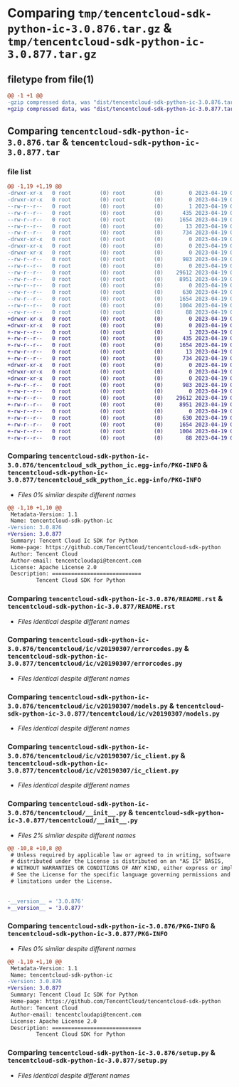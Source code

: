 # Comparing `tmp/tencentcloud-sdk-python-ic-3.0.876.tar.gz` & `tmp/tencentcloud-sdk-python-ic-3.0.877.tar.gz`

## filetype from file(1)

```diff
@@ -1 +1 @@
-gzip compressed data, was "dist/tencentcloud-sdk-python-ic-3.0.876.tar", last modified: Wed Apr 19 00:29:11 2023, max compression
+gzip compressed data, was "dist/tencentcloud-sdk-python-ic-3.0.877.tar", last modified: Wed Apr 19 09:18:32 2023, max compression
```

## Comparing `tencentcloud-sdk-python-ic-3.0.876.tar` & `tencentcloud-sdk-python-ic-3.0.877.tar`

### file list

```diff
@@ -1,19 +1,19 @@
-drwxr-xr-x   0 root         (0) root         (0)        0 2023-04-19 00:29:11.000000 tencentcloud-sdk-python-ic-3.0.876/
-drwxr-xr-x   0 root         (0) root         (0)        0 2023-04-19 00:29:11.000000 tencentcloud-sdk-python-ic-3.0.876/tencentcloud_sdk_python_ic.egg-info/
--rw-r--r--   0 root         (0) root         (0)        1 2023-04-19 00:29:11.000000 tencentcloud-sdk-python-ic-3.0.876/tencentcloud_sdk_python_ic.egg-info/dependency_links.txt
--rw-r--r--   0 root         (0) root         (0)      435 2023-04-19 00:29:11.000000 tencentcloud-sdk-python-ic-3.0.876/tencentcloud_sdk_python_ic.egg-info/SOURCES.txt
--rw-r--r--   0 root         (0) root         (0)     1654 2023-04-19 00:29:11.000000 tencentcloud-sdk-python-ic-3.0.876/tencentcloud_sdk_python_ic.egg-info/PKG-INFO
--rw-r--r--   0 root         (0) root         (0)       13 2023-04-19 00:29:11.000000 tencentcloud-sdk-python-ic-3.0.876/tencentcloud_sdk_python_ic.egg-info/top_level.txt
--rw-r--r--   0 root         (0) root         (0)      734 2023-04-19 00:29:11.000000 tencentcloud-sdk-python-ic-3.0.876/README.rst
-drwxr-xr-x   0 root         (0) root         (0)        0 2023-04-19 00:29:11.000000 tencentcloud-sdk-python-ic-3.0.876/tencentcloud/
-drwxr-xr-x   0 root         (0) root         (0)        0 2023-04-19 00:29:11.000000 tencentcloud-sdk-python-ic-3.0.876/tencentcloud/ic/
-drwxr-xr-x   0 root         (0) root         (0)        0 2023-04-19 00:29:11.000000 tencentcloud-sdk-python-ic-3.0.876/tencentcloud/ic/v20190307/
--rw-r--r--   0 root         (0) root         (0)      983 2023-04-19 00:29:11.000000 tencentcloud-sdk-python-ic-3.0.876/tencentcloud/ic/v20190307/errorcodes.py
--rw-r--r--   0 root         (0) root         (0)        0 2023-04-19 00:29:11.000000 tencentcloud-sdk-python-ic-3.0.876/tencentcloud/ic/v20190307/__init__.py
--rw-r--r--   0 root         (0) root         (0)    29612 2023-04-19 00:29:11.000000 tencentcloud-sdk-python-ic-3.0.876/tencentcloud/ic/v20190307/models.py
--rw-r--r--   0 root         (0) root         (0)     8951 2023-04-19 00:29:11.000000 tencentcloud-sdk-python-ic-3.0.876/tencentcloud/ic/v20190307/ic_client.py
--rw-r--r--   0 root         (0) root         (0)        0 2023-04-19 00:29:11.000000 tencentcloud-sdk-python-ic-3.0.876/tencentcloud/ic/__init__.py
--rw-r--r--   0 root         (0) root         (0)      630 2023-04-19 00:29:11.000000 tencentcloud-sdk-python-ic-3.0.876/tencentcloud/__init__.py
--rw-r--r--   0 root         (0) root         (0)     1654 2023-04-19 00:29:11.000000 tencentcloud-sdk-python-ic-3.0.876/PKG-INFO
--rw-r--r--   0 root         (0) root         (0)     1004 2023-04-19 00:29:11.000000 tencentcloud-sdk-python-ic-3.0.876/setup.py
--rw-r--r--   0 root         (0) root         (0)       88 2023-04-19 00:29:11.000000 tencentcloud-sdk-python-ic-3.0.876/setup.cfg
+drwxr-xr-x   0 root         (0) root         (0)        0 2023-04-19 09:18:32.000000 tencentcloud-sdk-python-ic-3.0.877/
+drwxr-xr-x   0 root         (0) root         (0)        0 2023-04-19 09:18:32.000000 tencentcloud-sdk-python-ic-3.0.877/tencentcloud_sdk_python_ic.egg-info/
+-rw-r--r--   0 root         (0) root         (0)        1 2023-04-19 09:18:32.000000 tencentcloud-sdk-python-ic-3.0.877/tencentcloud_sdk_python_ic.egg-info/dependency_links.txt
+-rw-r--r--   0 root         (0) root         (0)      435 2023-04-19 09:18:32.000000 tencentcloud-sdk-python-ic-3.0.877/tencentcloud_sdk_python_ic.egg-info/SOURCES.txt
+-rw-r--r--   0 root         (0) root         (0)     1654 2023-04-19 09:18:32.000000 tencentcloud-sdk-python-ic-3.0.877/tencentcloud_sdk_python_ic.egg-info/PKG-INFO
+-rw-r--r--   0 root         (0) root         (0)       13 2023-04-19 09:18:32.000000 tencentcloud-sdk-python-ic-3.0.877/tencentcloud_sdk_python_ic.egg-info/top_level.txt
+-rw-r--r--   0 root         (0) root         (0)      734 2023-04-19 09:18:32.000000 tencentcloud-sdk-python-ic-3.0.877/README.rst
+drwxr-xr-x   0 root         (0) root         (0)        0 2023-04-19 09:18:32.000000 tencentcloud-sdk-python-ic-3.0.877/tencentcloud/
+drwxr-xr-x   0 root         (0) root         (0)        0 2023-04-19 09:18:32.000000 tencentcloud-sdk-python-ic-3.0.877/tencentcloud/ic/
+drwxr-xr-x   0 root         (0) root         (0)        0 2023-04-19 09:18:32.000000 tencentcloud-sdk-python-ic-3.0.877/tencentcloud/ic/v20190307/
+-rw-r--r--   0 root         (0) root         (0)      983 2023-04-19 09:18:32.000000 tencentcloud-sdk-python-ic-3.0.877/tencentcloud/ic/v20190307/errorcodes.py
+-rw-r--r--   0 root         (0) root         (0)        0 2023-04-19 09:18:32.000000 tencentcloud-sdk-python-ic-3.0.877/tencentcloud/ic/v20190307/__init__.py
+-rw-r--r--   0 root         (0) root         (0)    29612 2023-04-19 09:18:32.000000 tencentcloud-sdk-python-ic-3.0.877/tencentcloud/ic/v20190307/models.py
+-rw-r--r--   0 root         (0) root         (0)     8951 2023-04-19 09:18:32.000000 tencentcloud-sdk-python-ic-3.0.877/tencentcloud/ic/v20190307/ic_client.py
+-rw-r--r--   0 root         (0) root         (0)        0 2023-04-19 09:18:32.000000 tencentcloud-sdk-python-ic-3.0.877/tencentcloud/ic/__init__.py
+-rw-r--r--   0 root         (0) root         (0)      630 2023-04-19 09:18:32.000000 tencentcloud-sdk-python-ic-3.0.877/tencentcloud/__init__.py
+-rw-r--r--   0 root         (0) root         (0)     1654 2023-04-19 09:18:32.000000 tencentcloud-sdk-python-ic-3.0.877/PKG-INFO
+-rw-r--r--   0 root         (0) root         (0)     1004 2023-04-19 09:18:32.000000 tencentcloud-sdk-python-ic-3.0.877/setup.py
+-rw-r--r--   0 root         (0) root         (0)       88 2023-04-19 09:18:32.000000 tencentcloud-sdk-python-ic-3.0.877/setup.cfg
```

### Comparing `tencentcloud-sdk-python-ic-3.0.876/tencentcloud_sdk_python_ic.egg-info/PKG-INFO` & `tencentcloud-sdk-python-ic-3.0.877/tencentcloud_sdk_python_ic.egg-info/PKG-INFO`

 * *Files 0% similar despite different names*

```diff
@@ -1,10 +1,10 @@
 Metadata-Version: 1.1
 Name: tencentcloud-sdk-python-ic
-Version: 3.0.876
+Version: 3.0.877
 Summary: Tencent Cloud Ic SDK for Python
 Home-page: https://github.com/TencentCloud/tencentcloud-sdk-python
 Author: Tencent Cloud
 Author-email: tencentcloudapi@tencent.com
 License: Apache License 2.0
 Description: ============================
         Tencent Cloud SDK for Python
```

### Comparing `tencentcloud-sdk-python-ic-3.0.876/README.rst` & `tencentcloud-sdk-python-ic-3.0.877/README.rst`

 * *Files identical despite different names*

### Comparing `tencentcloud-sdk-python-ic-3.0.876/tencentcloud/ic/v20190307/errorcodes.py` & `tencentcloud-sdk-python-ic-3.0.877/tencentcloud/ic/v20190307/errorcodes.py`

 * *Files identical despite different names*

### Comparing `tencentcloud-sdk-python-ic-3.0.876/tencentcloud/ic/v20190307/models.py` & `tencentcloud-sdk-python-ic-3.0.877/tencentcloud/ic/v20190307/models.py`

 * *Files identical despite different names*

### Comparing `tencentcloud-sdk-python-ic-3.0.876/tencentcloud/ic/v20190307/ic_client.py` & `tencentcloud-sdk-python-ic-3.0.877/tencentcloud/ic/v20190307/ic_client.py`

 * *Files identical despite different names*

### Comparing `tencentcloud-sdk-python-ic-3.0.876/tencentcloud/__init__.py` & `tencentcloud-sdk-python-ic-3.0.877/tencentcloud/__init__.py`

 * *Files 2% similar despite different names*

```diff
@@ -10,8 +10,8 @@
 # Unless required by applicable law or agreed to in writing, software
 # distributed under the License is distributed on an "AS IS" BASIS,
 # WITHOUT WARRANTIES OR CONDITIONS OF ANY KIND, either express or implied.
 # See the License for the specific language governing permissions and
 # limitations under the License.
 
 
-__version__ = '3.0.876'
+__version__ = '3.0.877'
```

### Comparing `tencentcloud-sdk-python-ic-3.0.876/PKG-INFO` & `tencentcloud-sdk-python-ic-3.0.877/PKG-INFO`

 * *Files 0% similar despite different names*

```diff
@@ -1,10 +1,10 @@
 Metadata-Version: 1.1
 Name: tencentcloud-sdk-python-ic
-Version: 3.0.876
+Version: 3.0.877
 Summary: Tencent Cloud Ic SDK for Python
 Home-page: https://github.com/TencentCloud/tencentcloud-sdk-python
 Author: Tencent Cloud
 Author-email: tencentcloudapi@tencent.com
 License: Apache License 2.0
 Description: ============================
         Tencent Cloud SDK for Python
```

### Comparing `tencentcloud-sdk-python-ic-3.0.876/setup.py` & `tencentcloud-sdk-python-ic-3.0.877/setup.py`

 * *Files identical despite different names*

